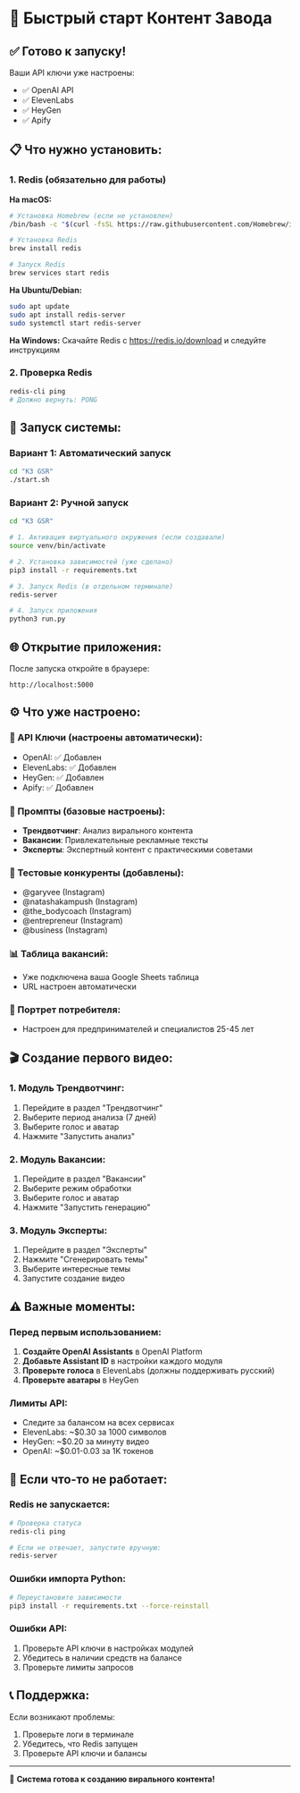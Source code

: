 # 🚀 Быстрый старт Контент Завода

## ✅ Готово к запуску!

Ваши API ключи уже настроены:
- ✅ OpenAI API 
- ✅ ElevenLabs
- ✅ HeyGen  
- ✅ Apify

## 📋 Что нужно установить:

### 1. Redis (обязательно для работы)

**На macOS:**
```bash
# Установка Homebrew (если не установлен)
/bin/bash -c "$(curl -fsSL https://raw.githubusercontent.com/Homebrew/install/HEAD/install.sh)"

# Установка Redis
brew install redis

# Запуск Redis
brew services start redis
```

**На Ubuntu/Debian:**
```bash
sudo apt update
sudo apt install redis-server
sudo systemctl start redis-server
```

**На Windows:**
Скачайте Redis с https://redis.io/download и следуйте инструкциям

### 2. Проверка Redis
```bash
redis-cli ping
# Должно вернуть: PONG
```

## 🎯 Запуск системы:

### Вариант 1: Автоматический запуск
```bash
cd "КЗ GSR"
./start.sh
```

### Вариант 2: Ручной запуск
```bash
cd "КЗ GSR"

# 1. Активация виртуального окружения (если создавали)
source venv/bin/activate

# 2. Установка зависимостей (уже сделано)
pip3 install -r requirements.txt

# 3. Запуск Redis (в отдельном терминале)
redis-server

# 4. Запуск приложения
python3 run.py
```

## 🌐 Открытие приложения:

После запуска откройте в браузере:
```
http://localhost:5000
```

## ⚙️ Что уже настроено:

### 🔑 API Ключи (настроены автоматически):
- OpenAI: ✅ Добавлен
- ElevenLabs: ✅ Добавлен  
- HeyGen: ✅ Добавлен
- Apify: ✅ Добавлен

### 📝 Промпты (базовые настроены):
- **Трендвотчинг**: Анализ вирального контента
- **Вакансии**: Привлекательные рекламные тексты
- **Эксперты**: Экспертный контент с практическими советами

### 👥 Тестовые конкуренты (добавлены):
- @garyvee (Instagram)
- @natashakampush (Instagram)
- @the_bodycoach (Instagram)
- @entrepreneur (Instagram)
- @business (Instagram)

### 📊 Таблица вакансий:
- Уже подключена ваша Google Sheets таблица
- URL настроен автоматически

### 🎯 Портрет потребителя:
- Настроен для предпринимателей и специалистов 25-45 лет

## 🎬 Создание первого видео:

### 1. Модуль Трендвотчинг:
1. Перейдите в раздел "Трендвотчинг"
2. Выберите период анализа (7 дней)
3. Выберите голос и аватар
4. Нажмите "Запустить анализ"

### 2. Модуль Вакансии:
1. Перейдите в раздел "Вакансии"
2. Выберите режим обработки
3. Выберите голос и аватар
4. Нажмите "Запустить генерацию"

### 3. Модуль Эксперты:
1. Перейдите в раздел "Эксперты"
2. Нажмите "Сгенерировать темы"
3. Выберите интересные темы
4. Запустите создание видео

## ⚠️ Важные моменты:

### Перед первым использованием:
1. **Создайте OpenAI Assistants** в OpenAI Platform
2. **Добавьте Assistant ID** в настройки каждого модуля
3. **Проверьте голоса** в ElevenLabs (должны поддерживать русский)
4. **Проверьте аватары** в HeyGen

### Лимиты API:
- Следите за балансом на всех сервисах
- ElevenLabs: ~$0.30 за 1000 символов
- HeyGen: ~$0.20 за минуту видео
- OpenAI: ~$0.01-0.03 за 1K токенов

## 🔧 Если что-то не работает:

### Redis не запускается:
```bash
# Проверка статуса
redis-cli ping

# Если не отвечает, запустите вручную:
redis-server
```

### Ошибки импорта Python:
```bash
# Переустановите зависимости
pip3 install -r requirements.txt --force-reinstall
```

### Ошибки API:
1. Проверьте API ключи в настройках модулей
2. Убедитесь в наличии средств на балансе
3. Проверьте лимиты запросов

## 📞 Поддержка:

Если возникают проблемы:
1. Проверьте логи в терминале
2. Убедитесь, что Redis запущен
3. Проверьте API ключи и балансы

---

🎉 **Система готова к созданию вирального контента!**

